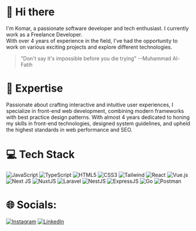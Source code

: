 # 👋 Hi there

I'm Komar, a passionate software developer and tech enthusiast. I currently work as a Freelance Developer. </br>
With over 4 years of experience in the field, I've had the opportunity to work on various exciting projects and explore different technologies.
>"Don't say it's impossible before you die trying" --Muhammad Al-Fatih

# 🚀 Expertise

Passionate about crafting interactive and intuitive user experiences, I specialize in front-end web development, combining modern frameworks with best practice design patterns. With almost 4 years dedicated to honing my skills in front-end technologies, designed system guidelines, and upheld the highest standards in web performance and SEO.

# 💻 Tech Stack

![JavaScript](https://img.shields.io/badge/javascript-%23323330.svg?style=for-the-badge&logo=javascript&logoColor=%23F7DF1E) ![TypeScript](https://img.shields.io/badge/typescript-%23007ACC.svg?style=for-the-badge&logo=typescript&logoColor=white) ![HTML5](https://img.shields.io/badge/html5-%23E34F26.svg?style=for-the-badge&logo=html5&logoColor=white) ![CSS3](https://img.shields.io/badge/css3-%231572B6.svg?style=for-the-badge&logo=css3&logoColor=white) ![Tailwind](https://img.shields.io/badge/Tailwind-%231572B6.svg?style=for-the-badge&logo=tailwindcss&logoColor=white) ![React](https://img.shields.io/badge/react-%2320232a.svg?style=for-the-badge&logo=react&logoColor=%2361DAFB) ![Vue.js](https://img.shields.io/badge/vuejs-%2335495e.svg?style=for-the-badge&logo=vuedotjs&logoColor=%234FC08D) ![Next JS](https://img.shields.io/badge/Next-black?style=for-the-badge&logo=next.js&logoColor=white) ![NuxtJS](https://img.shields.io/badge/Nuxt-black?style=for-the-badge&logo=nuxt.js&logoColor=white) ![Laravel](https://img.shields.io/badge/Laravel-e54739?style=for-the-badge&logo=laravel&logoColor=white) ![NestJS](https://img.shields.io/badge/Nest-EF4444?style=for-the-badge&logo=Nestjs&logoColor=white) ![ExpressJS](https://img.shields.io/badge/Express-16A34A?style=for-the-badge&logo=Express&logoColor=white)  ![Go](https://img.shields.io/badge/Go-%23007ACC.svg?style=for-the-badge&logo=Go&logoColor=white) ![Postman](https://img.shields.io/badge/Postman-FF6C37?style=for-the-badge&logo=postman&logoColor=white) 


# 🌐 Socials:

[![Instagram](https://img.shields.io/badge/Instagram-%23E4405F.svg?logo=Instagram&logoColor=white)](https://www.instagram.com/izmi.komar/) [![LinkedIn](https://img.shields.io/badge/LinkedIn-%230077B5.svg?logo=linkedin&logoColor=white)](https://www.linkedin.com/in/komar-al-khawarizmi-612b37198/) 
